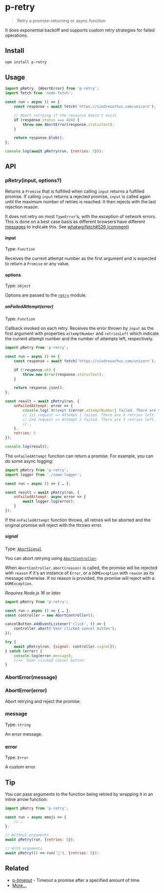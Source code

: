 # p-retry

> Retry a promise-returning or async function

It does exponential backoff and supports custom retry strategies for failed operations.

## Install

```sh
npm install p-retry
```

## Usage

```js
import pRetry, {AbortError} from 'p-retry';
import fetch from 'node-fetch';

const run = async () => {
	const response = await fetch('https://sindresorhus.com/unicorn');

	// Abort retrying if the resource doesn't exist
	if (response.status === 404) {
		throw new AbortError(response.statusText);
	}

	return response.blob();
};

console.log(await pRetry(run, {retries: 5}));
```

## API

### pRetry(input, options?)

Returns a `Promise` that is fulfilled when calling `input` returns a fulfilled promise. If calling `input` returns a rejected promise, `input` is called again until the maximum number of retries is reached. It then rejects with the last rejection reason.

It does not retry on most `TypeError`'s, with the exception of network errors. This is done on a best case basis as different browsers have different [messages](https://developer.mozilla.org/en-US/docs/Web/API/Fetch_API/Using_Fetch#Checking_that_the_fetch_was_successful) to indicate this. See [whatwg/fetch#526 (comment)](https://github.com/whatwg/fetch/issues/526#issuecomment-554604080)

#### input

Type: `Function`

Receives the current attempt number as the first argument and is expected to return a `Promise` or any value.

#### options

Type: `object`

Options are passed to the [`retry`](https://github.com/tim-kos/node-retry#retryoperationoptions) module.

##### onFailedAttempt(error)

Type: `Function`

Callback invoked on each retry. Receives the error thrown by `input` as the first argument with properties `attemptNumber` and `retriesLeft` which indicate the current attempt number and the number of attempts left, respectively.

```js
import pRetry from 'p-retry';

const run = async () => {
	const response = await fetch('https://sindresorhus.com/unicorn');

	if (!response.ok) {
		throw new Error(response.statusText);
	}

	return response.json();
};

const result = await pRetry(run, {
	onFailedAttempt: error => {
		console.log(`Attempt ${error.attemptNumber} failed. There are ${error.retriesLeft} retries left.`);
		// 1st request => Attempt 1 failed. There are 4 retries left.
		// 2nd request => Attempt 2 failed. There are 3 retries left.
		// …
	},
	retries: 5
});

console.log(result);
```

The `onFailedAttempt` function can return a promise. For example, you can do some async logging:

```js
import pRetry from 'p-retry';
import logger from './some-logger';

const run = async () => { … };

const result = await pRetry(run, {
	onFailedAttempt: async error => {
		await logger.log(error);
	}
});
```

If the `onFailedAttempt` function throws, all retries will be aborted and the original promise will reject with the thrown error.

##### signal

Type: [`AbortSignal`](https://developer.mozilla.org/en-US/docs/Web/API/AbortSignal)

You can abort retrying using [`AbortController`](https://developer.mozilla.org/en-US/docs/Web/API/AbortController).

When `AbortController.abort(reason)` is called, the promise will be rejected with `reason` if it's an instance of `Error`, or a `DOMException` with `reason` as its message otherwise. If no reason is provided, the promise will reject with a `DOMException`.

*Requires Node.js 16 or later.*

```js
import pRetry from 'p-retry';

const run = async () => { … };
const controller = new AbortController();

cancelButton.addEventListener('click', () => {
	controller.abort('User clicked cancel button');
});

try {
	await pRetry(run, {signal: controller.signal});
} catch (error) {
	console.log(error.message);
	//=> 'User clicked cancel button'
}
```

### AbortError(message)
### AbortError(error)

Abort retrying and reject the promise.

### message

Type: `string`

An error message.

### error

Type: `Error`

A custom error.

## Tip

You can pass arguments to the function being retried by wrapping it in an inline arrow function:

```js
import pRetry from 'p-retry';

const run = async emoji => {
	// …
};

// Without arguments
await pRetry(run, {retries: 5});

// With arguments
await pRetry(() => run('🦄'), {retries: 5});
```

## Related

- [p-timeout](https://github.com/sindresorhus/p-timeout) - Timeout a promise after a specified amount of time
- [More…](https://github.com/sindresorhus/promise-fun)
